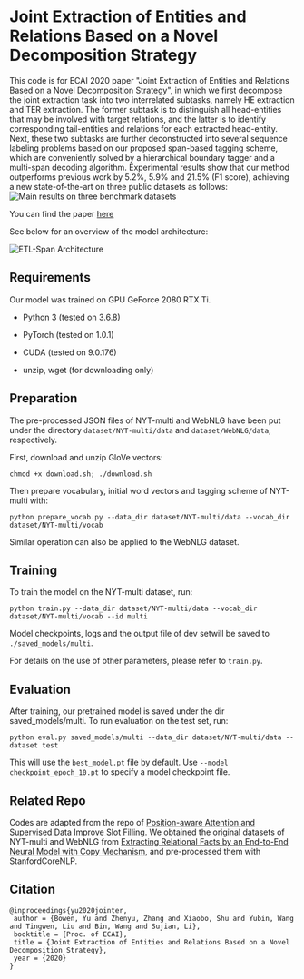 Joint Extraction of Entities and Relations Based on a Novel Decomposition Strategy
==========

This code is for ECAI 2020 paper "Joint Extraction of Entities and Relations Based on a Novel Decomposition Strategy", in which we first decompose the joint extraction task into two interrelated subtasks, namely HE extraction and TER extraction. The former subtask is to distinguish all head-entities that may be involved with target relations, and the latter is to identify corresponding tail-entities and relations for each extracted head-entity. Next, these two subtasks are further deconstructed into several sequence labeling problems based on our proposed span-based tagging scheme, which are conveniently solved by a hierarchical boundary tagger and a multi-span decoding algorithm. Experimental results show that our method outperforms previous work by 5.2%, 5.9% and 21.5% (F1 score), achieving a new state-of-the-art on three public datasets as follows:
![Main results on three benchmark datasets](https://yubowen-ph.github.io/files/2020_ECAI_ETL/results.jpg "Main results on three benchmark datasets")


You can find the paper [here](https://yubowen-ph.github.io/files/2020_ECAI_ETL/ETL.pdf)

See below for an overview of the model architecture:

![ETL-Span Architecture](https://yubowen-ph.github.io/files/2020_ECAI_ETL/model.png "ETL-Span Architecture")

## Requirements

Our model was trained on GPU GeForce 2080 RTX Ti.  

- Python 3 (tested on 3.6.8)

- PyTorch (tested on 1.0.1)

- CUDA (tested on 9.0.176)

- unzip, wget (for downloading only)

## Preparation

The pre-processed JSON files of NYT-multi and WebNLG have been put under the directory `dataset/NYT-multi/data` and `dataset/WebNLG/data`, respectively.


First, download and unzip GloVe vectors:

```
chmod +x download.sh; ./download.sh
```

  

Then prepare vocabulary, initial word vectors and tagging scheme of NYT-multi with:

```
python prepare_vocab.py --data_dir dataset/NYT-multi/data --vocab_dir dataset/NYT-multi/vocab
```

Similar operation can also be applied to the WebNLG dataset.

## Training

  

To train the model on the NYT-multi dataset, run:

```
python train.py --data_dir dataset/NYT-multi/data --vocab_dir dataset/NYT-multi/vocab --id multi 
```

  

Model checkpoints, logs and the output file of dev setwill be saved to `./saved_models/multi`.

  

For details on the use of other parameters, please refer to `train.py`.

  

## Evaluation

After training, our pretrained model is saved under the dir saved_models/multi. To run evaluation on the test set, run:

  
```
python eval.py saved_models/multi --data_dir dataset/NYT-multi/data --dataset test
```

  
This will use the `best_model.pt` file by default. Use `--model checkpoint_epoch_10.pt` to specify a model checkpoint file.

## Related Repo

 Codes are adapted from the repo of [Position-aware Attention and Supervised Data Improve Slot Filling](https://github.com/yuhaozhang/tacred-relation). We obtained the original datasets of NYT-multi and WebNLG from [Extracting Relational Facts by an End-to-End Neural Model with Copy Mechanism](https://github.com/xiangrongzeng/copy_re), and pre-processed them with StanfordCoreNLP.
 

## Citation

```
@inproceedings{yu2020jointer,
 author = {Bowen, Yu and Zhenyu, Zhang and Xiaobo, Shu and Yubin, Wang and Tingwen, Liu and Bin, Wang and Sujian, Li},
 booktitle = {Proc. of ECAI},
 title = {Joint Extraction of Entities and Relations Based on a Novel Decomposition Strategy},
 year = {2020}
}
```